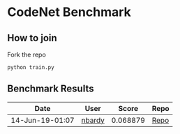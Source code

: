 # CodeNet Benchmark

## How to join

Fork the repo

```
python train.py
```

## Benchmark Results


| Date | User | Score | Repo
| --- | --- | --- | --- |
| 14-Jun-19-01:07 | [nbardy](http://github.com/nbardy) | 0.068879 | [Repo](http://github.com/nbardy/codesearch) |